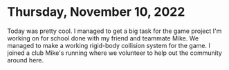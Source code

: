 # Thursday, November 10, 2022

Today was pretty cool. I managed to get a big task for the game project I'm working on for school done with my friend and teammate Mike. We managed to make a working rigid-body collision system for the game.
I joined a club Mike's running where we volunteer to help out the community around here.
